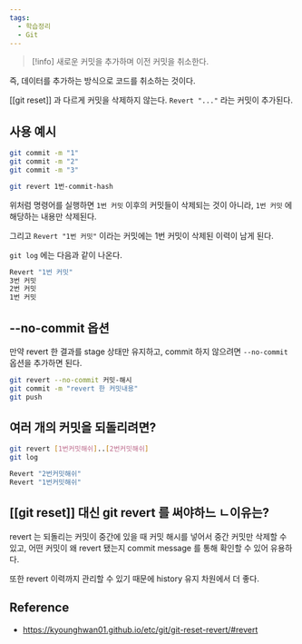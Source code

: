 ```yaml
---
tags:
  - 학습정리
  - Git
---
```

> [!info]
> 새로운 커밋을 추가하며 이전 커밋을 취소한다.

즉, 데이터를 추가하는 방식으로 코드를 취소하는 것이다.

[[git reset]] 과 다르게 커밋을 삭제하지 않는다.
`Revert "..."` 라는 커밋이 추가된다.

## 사용 예시

```bash
git commit -m "1"
git commit -m "2"
git commit -m "3"

git revert 1번-commit-hash
```

위처럼 명령어를 실행하면 `1번 커밋` 이후의 커밋들이 삭제되는 것이 아니라, `1번 커밋` 에 해당하는 내용만 삭제된다.

그리고 `Revert "1번 커밋"` 이라는 커밋에는 1번 커밋이 삭제된 이력이 남게 된다.

`git log` 에는 다음과 같이 나온다.
```bash
Revert "1번 커밋"
3번 커밋
2번 커밋
1번 커밋
```

## --no-commit 옵션

만약 revert 한 결과를 stage 상태만 유지하고, commit 하지 않으려면 `--no-commit` 옵션을 추가하면 된다.

```bash
git revert --no-commit 커밋-해시
git commit -m "revert 한 커밋내용"
git push
```

## 여러 개의 커밋을 되돌리려면?

```bash
git revert [1번커밋해쉬]..[2번커밋해쉬]
git log

Revert "2번커밋해쉬"
Revert "1번커밋해쉬"
```

## [[git reset]] 대신 git revert 를 써야하느 ㄴ이유는?

revert 는 되돌리는 커밋이 중간에 있을 때 커밋 해시를 넣어서 중간 커밋만 삭제할 수 있고, 어떤 커밋이 왜 revert 됐는지 commit message 를 통해 확인할 수 있어 유용하다.

또한 revert 이력까지 관리할 수 있기 때문에 history 유지 차원에서 더 좋다.

## Reference

- https://kyounghwan01.github.io/etc/git/git-reset-revert/#revert
